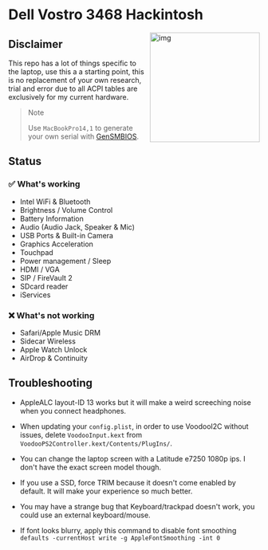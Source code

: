 <h1>Dell Vostro 3468 Hackintosh</h1>

<img src="https://raw.githubusercontent.com/HBlanqueto/vostros3468-hackintosh/main/.github/assets/vostro.png" alt="img" align="right" width="220px">

## Disclaimer

This repo has a lot of things specific to the laptop, use this a a starting point, this is no replacement of your own research, trial and error due to all ACPI tables are exclusively for my current hardware.

> Note
>
> Use `MacBookPro14,1` to generate your own serial with [GenSMBIOS](https://github.com/corpnewt/GenSMBIOS).

## Status
### ✅ What's working

- Intel WiFi & Bluetooth
- Brightness / Volume Control
- Battery Information
- Audio (Audio Jack, Speaker & Mic)
- USB Ports & Built-in Camera
- Graphics Acceleration
- Touchpad
- Power management / Sleep
- HDMI / VGA
- SIP / FireVault 2
- SDcard reader
- iServices

### ❌ What's not working

- Safari/Apple Music DRM
- Sidecar Wireless
- Apple Watch Unlock
- AirDrop & Continuity

## Troubleshooting

- AppleALC layout-ID 13 works but it will make a weird screeching noise when you connect headphones.

- When updating your `config.plist`, in order to use VoodooI2C without issues, delete `VoodooInput.kext` from `VoodooPS2Controller.kext/Contents/PlugIns/`.

- You can change the laptop screen with a Latitude e7250 1080p ips. I don't have the exact screen model though.

- If you use a SSD, force TRIM because it doesn't come enabled by default. It will make your experience so much better.

- You may have a strange bug that Keyboard/trackpad doesn't work, you could use an external keyboard/mouse.

- If font looks blurry, apply this command to disable font smoothing `defaults -currentHost write -g AppleFontSmoothing -int 0`
